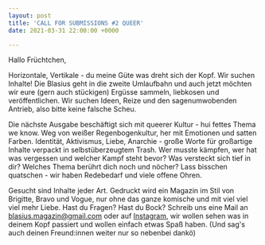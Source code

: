 ```yaml
---
layout: post
title: 'CALL FOR SUBMISSIONS #2 QUEER'
date: 2021-03-31 22:00:00 +0000

---
```

Hallo Früchtchen,

Horizontale, Vertikale - du meine Güte was dreht sich der Kopf. Wir suchen Inhalte! Die Blasius geht in die zweite Umlaufbahn und auch jetzt möchten wir eure (gern auch stückigen) Ergüsse sammeln, liebkosen und veröffentlichen. Wir suchen Ideen, Reize und den sagenumwobenden Antrieb, also bitte keine falsche Scheu.

Die nächste Ausgabe beschäftigt sich mit queerer Kultur - hui fettes Thema we know. Weg von weißer Regenbogenkultur, her mit Emotionen und satten Farben. Identität, Aktivismus, Liebe, Anarchie - große Worte für großartige Inhalte verpackt in selbstüberzeugtem Trash. Wer musste kämpfen, wer hat was vergessen und welcher Kampf steht bevor? Was versteckt sich tief in dir? Welches Thema berührt dich noch und nöcher? Lass bisschen quatschen - wir haben Redebedarf und viele offene Ohren.

Gesucht sind Inhalte jeder Art. Gedruckt wird ein Magazin im Stil von Brigitte, Bravo und Vogue, nur ohne das ganze komische und mit viel viel viel mehr Liebe. Hast du Fragen? Hast du Bock? Schreib uns eine Mail an blasius.magazin@gmail.com oder auf [Instagram](https://www.instagram.com/blasius.magazin/), wir wollen sehen was in deinem Kopf passiert und wollen einfach etwas Spaß haben. (Und sag's auch deinen Freund:innen weiter nur so nebenbei dankö)
